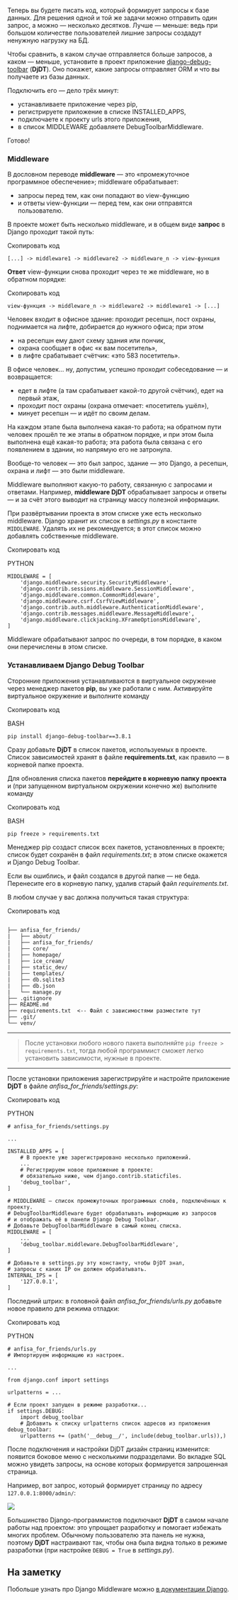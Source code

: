 Теперь вы будете писать код, который формирует запросы к базе данных. Для решения одной и той же задачи можно отправить один запрос, а можно — несколько десятков. Лучше — меньше: ведь при большом количестве пользователей лишние запросы создадут ненужную нагрузку на БД.

Чтобы сравнить, в каком случае отправляется больше запросов, а каком — меньше, установите в проект приложение [django-debug-toolbar](https://django-debug-toolbar.readthedocs.io/en/latest/) (**DjDT**). Оно покажет, какие запросы отправляет ORM и что вы получаете из базы данных.

Подключить его — дело трёх минут:

- устанавливаете приложение через pip,
- регистрируете приложение в списке INSTALLED_APPS,
- подключаете к проекту urls этого приложения,
- в список MIDDLEWARE добавляете DebugToolbarMiddleware.

Готово!

### Middleware

В дословном переводе **middleware** — это «промежуточное программное обеспечение»; middleware обрабатывает:

- запросы перед тем, как они попадают во view-функцию
- и ответы view-функции — перед тем, как они отправятся пользователю.

В проекте может быть несколько middleware, и в общем виде **запрос** в Django проходит такой путь:

Скопировать код

```
[...] -> middleware1 -> middleware2 -> middleware_n -> view-функция 
```

**Ответ** view-функции снова проходит через те же middleware, но в обратном порядке:

Скопировать код

```
view-функция -> middleware_n -> middleware2 -> middleware1 -> [...] 
```

Человек входит в офисное здание: проходит ресепшн, пост охраны, поднимается на лифте, добирается до нужного офиса; при этом

- на ресепшн ему дают схему здания или пончик,
- охрана сообщает в офис «к вам посетитель»,
- в лифте срабатывает счётчик: «это 583 посетитель».

В офисе человек… ну, допустим, успешно проходит собеседование — и возвращается:

- едет в лифте (а там срабатывает какой-то другой счётчик), едет на первый этаж,
- проходит пост охраны (охрана отмечает: «посетитель ушёл»),
- минует ресепшн — и идёт по своим делам.

На каждом этапе была выполнена какая-то работа; на обратном пути человек прошёл те же этапы в обратном порядке, и при этом была выполнена ещё какая-то работа; эта работа была связана с его появлением в здании, но напрямую его не затронула.

Вообще-то человек — это был запрос, здание — это Django, а ресепшн, охрана и лифт — это были middleware.

Middleware выполняют какую-то работу, связанную с запросами и ответами. Например, **middleware DjDT** обрабатывает запросы и ответы — и за счёт этого выводит на страницу массу полезной информации.

При развёртывании проекта в этом списке уже есть несколько middleware. Django хранит их список в _settings.py_ в константе `MIDDLEWARE`. Удалять их не рекомендуется; в этот список можно добавлять собственные middleware.

Скопировать код

PYTHON

```
MIDDLEWARE = [
    'django.middleware.security.SecurityMiddleware',
    'django.contrib.sessions.middleware.SessionMiddleware',
    'django.middleware.common.CommonMiddleware',
    'django.middleware.csrf.CsrfViewMiddleware',
    'django.contrib.auth.middleware.AuthenticationMiddleware',
    'django.contrib.messages.middleware.MessageMiddleware',
    'django.middleware.clickjacking.XFrameOptionsMiddleware',
] 
```

Middleware обрабатывают запрос по очереди, в том порядке, в каком они перечислены в этом списке.

### Устанавливаем Django Debug Toolbar

Сторонние приложения устанавливаются в виртуальное окружение через менеджер пакетов **pip**, вы уже работали с ним. Активируйте виртуальное окружение и выполните команду

Скопировать код

BASH

```
pip install django-debug-toolbar==3.8.1 
```

Сразу добавьте **DjDT** в список пакетов, используемых в проекте. Список зависимостей хранят в файле **requirements.txt**, как правило _—_ в корневой папке проекта.

Для обновления списка пакетов **перейдите в корневую папку проекта** и (при запущенном виртуальном окружении конечно же) выполните команду

Скопировать код

BASH

```
pip freeze > requirements.txt 
```

Менеджер pip создаст список всех пакетов, установленных в проекте; список будет сохранён в файл _requirements.txt_; в этом списке окажется и Django Debug Toolbar.

Если вы ошиблись, и файл создался в другой папке — не беда. Перенесите его в корневую папку, удалив старый файл _requirements.txt_.

В любом случае у вас должна получиться такая структура:

Скопировать код

```tree

├── anfisa_for_friends/
|   ├── about/
|   ├── anfisa_for_friends/
|   ├── core/
|   ├── homepage/
|   ├── ice_cream/
|   ├── static_dev/
|   ├── templates/
|   ├── db.sqlite3 
|   ├── db.json                  
|   └── manage.py
├── .gitignore
├── README.md
├── requirements.txt  <-- Файл с зависимостями разместите тут 
├── .git/
└── venv/ 
```

---
> После установки любого нового пакета выполняйте `pip freeze > requirements.txt`, тогда любой программист сможет легко установить зависимости, нужные в проекте.
---

После установки приложения зарегистрируйте и настройте приложение **DjDT** в файле _anfisa_for_friends/settings.py_:

Скопировать код

PYTHON

```
# anfisa_for_friends/settings.py

...

INSTALLED_APPS = [
    # В проекте уже зарегистрировано несколько приложений.
    ...
    # Регистрируем новое приложение в проекте:
    # обязательно ниже, чем django.contrib.staticfiles.
    'debug_toolbar',
]

# MIDDLEWARE — список промежуточных программных слоёв, подключённых к проекту.
# DebugToolbarMiddleware будет обрабатывать информацию из запросов
# и отображать её в панели Django Debug Toolbar.
# Добавьте DebugToolbarMiddleware в самый конец списка.
MIDDLEWARE = [
    ...
    'debug_toolbar.middleware.DebugToolbarMiddleware',
]

# Добавьте в settings.py эту константу, чтобы DjDT знал,
# запросы с каких IP он должен обрабатывать.
INTERNAL_IPS = [
    '127.0.0.1',
] 
```

Последний штрих: в головной файл _anfisa_for_friends/urls.py_ добавьте новое правило для режима отладки:

Скопировать код

PYTHON

```
# anfisa_for_friends/urls.py
# Импортируем информацию из настроек.

...

from django.conf import settings

urlpatterns = ...

# Если проект запущен в режиме разработки...
if settings.DEBUG:
    import debug_toolbar
    # Добавить к списку urlpatterns список адресов из приложения debug_toolbar:
    urlpatterns += (path('__debug__/', include(debug_toolbar.urls)),) 
```

После подключения и настройки DjDT дизайн страниц изменится: появится боковое меню с несколькими подразделами. Во вкладке SQL можно увидеть запросы, на основе которых формируется запрошенная страница.

Например, вот запрос, который формирует страницу по адресу `127.0.0.1:8000/admin/`:

![](https://pictures.s3.yandex.net/resources/S3.2_34_1679044276.png)

Большинство Django-программистов подключают **DjDT** в самом начале работы над проектом: это упрощает разработку и помогает избежать многих проблем. Обычному пользователю эта панель не нужна, поэтому **DjDT** настраивают так, чтобы она была видна только в режиме разработки (при настройке `DEBUG = True` в _settings.py_).

## На заметку

Побольше узнать про Django Middleware можно [в документации Django](https://docs.djangoproject.com/en/3.2/topics/http/middleware/).